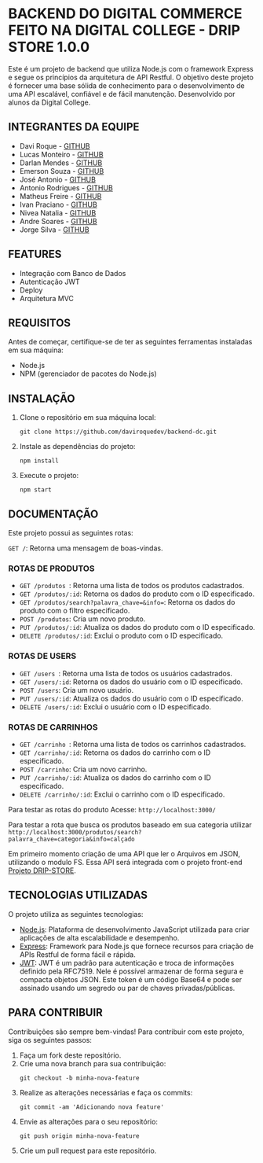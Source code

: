 # BACKEND DO DIGITAL COMMERCE FEITO NA DIGITAL COLLEGE - DRIP STORE 1.0.0

Este é um projeto de backend que utiliza Node.js com o framework Express e segue os princípios da arquitetura de API Restful. O objetivo deste projeto é fornecer uma base sólida de conhecimento para o desenvolvimento de uma API escalável, confiável e de fácil manutenção. Desenvolvido por alunos da Digital College.

## INTEGRANTES DA EQUIPE
<ul>
<li>Davi Roque -  <a href="https://github.com/daviroquedev">GITHUB</a></li>
<li>Lucas Monteiro -  <a href="https://github.com/LMsousa20">GITHUB</a></li>
<li>Darlan Mendes -  <a href="https://github.com/DarlanMendes">GITHUB</a></li>
<li>Emerson Souza -  <a href="https://github.com/SouEmersonSouza">GITHUB</a></li>
<li>José Antonio -  <a href="https://github.com/JoseAAntonio">GITHUB</a></li>
 <li>Antonio Rodrigues -  <a href="https://github.com/BigTonny1980">GITHUB</a></li>
<li>Matheus Freire -  <a href="https://github.com/matheusfmc-digitalcollege">GITHUB</a></li>
<li>Ivan Praciano -  <a href="https://github.com/404">GITHUB</a></li>
<li>Nivea Natalia -  <a href="https://github.com/nivea-natalia">GITHUB</a></li>
<li>Andre Soares -  <a href="https://github.com/andresoaresmota">GITHUB</a></li>
<li>Jorge Silva -  <a href="https://github.com/jorge-sillva">GITHUB</a></li>

</ul>


## FEATURES

<ul>
<li>Integração com Banco de Dados</li>
<li>Autenticação JWT</li>
<li>Deploy</li>
<li>Arquitetura MVC </li>
</ul>

## REQUISITOS

<p>Antes de começar, certifique-se de ter as seguintes ferramentas instaladas em sua máquina:</p>
    <ul>
      <li>Node.js</li>
      <li>NPM (gerenciador de pacotes do Node.js)</li>
    </ul>
    
## INSTALAÇÃO

<ol>
      <li>Clone o repositório em sua máquina local:</li>
      <pre><code>git clone https://github.com/daviroquedev/backend-dc.git </code></pre>
      <li>Instale as dependências do projeto:</li>
      <pre><code>npm install</code></pre>
      <li>Execute o projeto:</li>
      <pre><code>npm start</code></pre>
</ol>
 
## DOCUMENTAÇÃO 


  <p>Este projeto possui as seguintes rotas:</p>
  <p><code>GET /</code>: Retorna uma mensagem de boas-vindas.</p>
  
### ROTAS DE PRODUTOS
<ul>
      <li><code>GET /produtos </code>: Retorna uma lista de todos os produtos cadastrados.</li>
      <li><code>GET /produtos/:id</code>: Retorna os dados do produto com o ID especificado.</li>
      <li><code>GET /produtos/search?palavra_chave=&info=</code>: Retorna os dados do produto com o filtro especificado.</li>
      <li><code>POST /produtos</code>: Cria um novo produto.</li>
      <li><code>PUT /produtos/:id</code>: Atualiza os dados do produto com o ID especificado.</li>
      <li><code>DELETE /produtos/:id</code>: Exclui o produto com o ID especificado.</li>
</ul>
    
### ROTAS DE USERS
<ul>
      <li><code>GET /users </code>: Retorna uma lista de todos os usuários cadastrados.</li>
      <li><code>GET /users/:id</code>: Retorna os dados do usuário com o ID especificado.</li>
      <li><code>POST /users</code>: Cria um novo usuário. </li>
      <li><code>PUT /users/:id</code>: Atualiza os dados do usuário com o ID especificado.</li>
      <li><code>DELETE /users/:id</code>: Exclui o usuário com o ID especificado.</li>
</ul>

### ROTAS DE CARRINHOS
<ul>
      <li><code>GET /carrinho </code>: Retorna uma lista de todos os carrinhos cadastrados.</li>
      <li><code>GET /carrinho/:id</code>: Retorna os dados do carrinho com o ID especificado.</li>
      <li><code>POST /carrinho</code>: Cria um novo carrinho. </li>
      <li><code>PUT /carrinho/:id</code>: Atualiza os dados do carrinho com o ID especificado.</li>
      <li><code>DELETE /carrinho/:id</code>: Exclui o carrinho com o ID especificado.</li>
</ul>
    
    
Para testar as rotas do produto Acesse: `http://localhost:3000/`

Para testar a rota que busca os produtos baseado em sua categoria utilizar
<br/>`http://localhost:3000/produtos/search?palavra_chave=categoria&info=calçado`

Em primeiro momento criação de uma API que ler o Arquivos em JSON, utilizando o modulo FS.
Essa API será integrada com o projeto front-end <a href="https://github.com/DarlanMendes/digital-store">Projeto DRIP-STORE</a>. 

## TECNOLOGIAS UTILIZADAS

 <p>O projeto utiliza as seguintes tecnologias:</p>
    <ul>
      <li><a href="https://nodejs.org/">Node.js</a>: Plataforma de desenvolvimento JavaScript utilizada para criar aplicações de alta escalabilidade e desempenho.</li>
      <li><a href="https://expressjs.com/">Express</a>: Framework para Node.js que fornece recursos para criação de APIs Restful de forma fácil e rápida.</li>
       <li><a href="https://expressjs.com/">JWT</a>: JWT é um padrão para autenticação e troca de informações definido pela RFC7519. Nele é possível armazenar de forma segura e compacta objetos JSON. Este token é um código Base64 e pode ser assinado usando um segredo ou par de chaves privadas/públicas.</li>
      
 </ul>

 ## PARA CONTRIBUIR 

 <p>Contribuições são sempre bem-vindas! Para contribuir com este projeto, siga os seguintes passos:</p>
    <ol>
      <li>Faça um fork deste repositório.</li>
      <li>Crie uma nova branch para sua contribuição:</li>
      <pre><code>git checkout -b minha-nova-feature</code></pre>
      <li>Realize as alterações necessárias e faça os commits:</li>
      <pre><code>git commit -am 'Adicionando nova feature'</code></pre>
      <li>Envie as alterações para o seu repositório:</li>
      <pre><code>git push origin minha-nova-feature</code></pre>
      <li>Crie um pull request para este repositório.</li>
    </ol>

